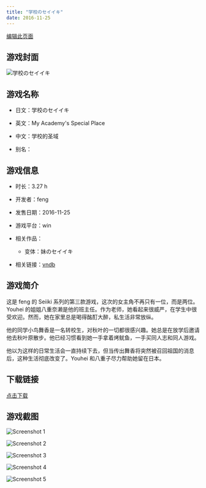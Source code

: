 ```yaml
---
title: "学校のセイイキ"
date: 2016-11-25
---
```

[编辑此页面](https://github.com/ACG-3/ADV3-source/blob/main/source/_posts/games/%E5%AD%A6%E6%A0%A1%E3%81%AE%E3%82%BB%E3%82%A4%E3%82%A4%E3%82%AD.md)

## 游戏封面

![学校のセイイキ](https%3A//pan.timero.xyz/onedrive/img_lib_001/%E5%AD%A6%E6%A0%A1%E3%81%AE%E3%82%BB%E3%82%A4%E3%82%A4%E3%82%AD_cover.avif)


## 游戏名称

- 日文：学校のセイイキ
- 英文：My Academy's Special Place
- 中文：学校的圣域

- 别名：


## 游戏信息

- 时长：3.27 h
- 开发者：feng
- 发售日期：2016-11-25
- 游戏平台：win
- 相关作品：
   - 变体：妹のセイイキ

- 相关链接：[vndb](https://vndb.org/v19302)


## 游戏简介

这是 feng 的 Seiiki 系列的第三款游戏，这次的女主角不再只有一位，而是两位。Youhei 的姐姐八重奈濑是他的班主任。作为老师，她看起来很威严，在学生中很受欢迎。然而，她在家里总是喝得酩酊大醉，私生活非常放纵。

他的同学小鸟舞香是一名转校生，对秋叶的一切都很感兴趣。她总是在放学后邀请他去秋叶原散步。他已经习惯看到她一手拿着烤鱿鱼，一手买同人志和同人游戏。

他以为这样的日常生活会一直持续下去，但当传出舞香将突然被召回祖国的消息后，这种生活彻底改变了。Youhei 和八重子尽力帮助她留在日本。




## 下载链接

[点击下载](https://pan.timero.xyz/onedrive/adv_lib_001/%E5%AD%A6%E6%A0%A1%E3%81%AE%E3%82%BB%E3%82%A4%E3%82%A4%E3%82%AD)


## 游戏截图


![Screenshot 1](https%3A//pan.timero.xyz/onedrive/img_lib_001/%E5%AD%A6%E6%A0%A1%E3%81%AE%E3%82%BB%E3%82%A4%E3%82%A4%E3%82%AD_Screenshot_1.avif)

![Screenshot 2](https%3A//pan.timero.xyz/onedrive/img_lib_001/%E5%AD%A6%E6%A0%A1%E3%81%AE%E3%82%BB%E3%82%A4%E3%82%A4%E3%82%AD_Screenshot_2.avif)

![Screenshot 3](https%3A//pan.timero.xyz/onedrive/img_lib_001/%E5%AD%A6%E6%A0%A1%E3%81%AE%E3%82%BB%E3%82%A4%E3%82%A4%E3%82%AD_Screenshot_3.avif)

![Screenshot 4](https%3A//pan.timero.xyz/onedrive/img_lib_001/%E5%AD%A6%E6%A0%A1%E3%81%AE%E3%82%BB%E3%82%A4%E3%82%A4%E3%82%AD_Screenshot_4.avif)

![Screenshot 5](https%3A//pan.timero.xyz/onedrive/img_lib_001/%E5%AD%A6%E6%A0%A1%E3%81%AE%E3%82%BB%E3%82%A4%E3%82%A4%E3%82%AD_Screenshot_5.avif)

